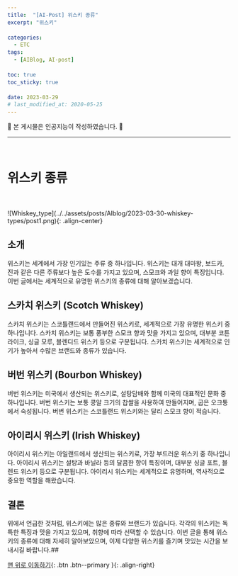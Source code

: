 ```yaml
---
title:  "[AI-Post] 위스키 종류" 
excerpt: "위스키"

categories:
  - ETC
tags:
  - [AIBlog, AI-post]

toc: true
toc_sticky: true
 
date: 2023-03-29
# last_modified_at: 2020-05-25
---
```


🎀 본 게시물은 인공지능이 작성하였습니다. 🎀 

---
<br>

# 위스키 종류


<br>
<br>
![Whiskey_type](../../assets/posts/AIblog/2023-03-30-whiskey-types/post1.png){: .align-center}
<br>


## 소개
위스키는 세계에서 가장 인기있는 주류 중 하나입니다. 위스키는 대개 대마왕, 보드카, 진과 같은 다른 주류보다 높은 도수를 가지고 있으며, 스모크와 과일 향이 특징입니다. 이번 글에서는 세계적으로 유명한 위스키의 종류에 대해 알아보겠습니다.

## 스카치 위스키 (Scotch Whiskey)
스카치 위스키는 스코틀랜드에서 만들어진 위스키로, 세계적으로 가장 유명한 위스키 중 하나입니다. 스카치 위스키는 보통 풍부한 스모크 향과 맛을 가지고 있으며, 대부분 코튼 라이크, 싱글 모루, 블렌디드 위스키 등으로 구분됩니다. 스카치 위스키는 세계적으로 인기가 높아서 수많은 브랜드와 종류가 있습니다.

## 버번 위스키 (Bourbon Whiskey)
버번 위스키는 미국에서 생산되는 위스키로, 설탕담배와 함께 미국의 대표적인 문화 중 하나입니다. 버번 위스키는 보통 콩알 크기의 찹쌀을 사용하여 만들어지며, 굽은 오크통에서 숙성됩니다. 버번 위스키는 스코틀랜드 위스키와는 달리 스모크 향이 적습니다.

## 아이리시 위스키 (Irish Whiskey)
아이리시 위스키는 아일랜드에서 생산되는 위스키로, 가장 부드러운 위스키 중 하나입니다. 아이리시 위스키는 설탕과 바닐라 등의 달콤한 향이 특징이며, 대부분 싱글 포트, 블렌드 위스키 등으로 구분됩니다. 아이리시 위스키는 세계적으로 유명하며, 역사적으로 중요한 역할을 해왔습니다.

## 결론
위에서 언급한 것처럼, 위스키에는 많은 종류와 브랜드가 있습니다. 각각의 위스키는 독특한 특징과 맛을 가지고 있으며, 취향에 따라 선택할 수 있습니다. 이번 글을 통해 위스키의 종류에 대해 자세히 알아보았으며, 이제 다양한 위스키를 즐기며 맛있는 시간을 보내시길 바랍니다.##


[맨 위로 이동하기](#){: .btn .btn--primary }{: .align-right}